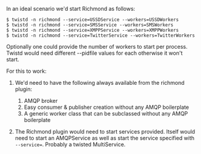 In an ideal scenario we'd start Richmond as follows:

    $ twistd -n richmond --service=USSDService --workers=USSDWorkers
    $ twistd -n richmond --service=SMSService --workers=SMSWorkers
    $ twistd -n richmond --service=XMPPService --workers=XMPPWorkers
    $ twistd -n richmond --service=TwitterService --workers=TwitterWorkers

Optionally one could provide the number of workers to start per process. Twistd would need different --pidfile values for each otherwise it won't start.

For this to work:

1. We'd need to have the following always available from the richmond plugin:
    1. AMQP broker
    2. Easy consumer & publisher creation without any AMQP boilerplate
    3. A generic worker class that can be subclassed without any AMQP boilerplate
    
2. The Richmond plugin would need to start services provided. Itself would need to start an AMQPService as well as start the service specified with `--service=`. Probably a twisted MultiService.
